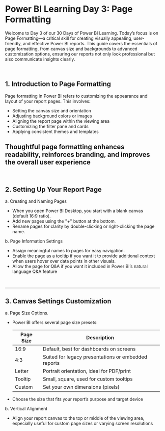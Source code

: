 <h1>Power BI Learning Day 3: Page Formatting</h1>

<P>
  Welcome to Day 3 of our 30 Days of Power BI Learning. Today’s focus is on Page Formatting—a critical skill for creating visually appealing, user-friendly, and effective Power BI reports. This guide covers the essentials of page formatting, from canvas size and backgrounds to advanced customization options, ensuring our reports not only look professional but also communicate insights clearly.
</P>

</br>
<h2>1. Introduction to Page Formatting</h2>
<p>
  Page formatting in Power BI refers to customizing the appearance and layout of your report pages. This involves:

  * Setting the canvas size and orientation
  * Adjusting background colors or images
  * Aligning the report page within the viewing area
  * Customizing the filter pane and cards
  * Applying consistent themes and templates
## Thoughtful page formatting enhances readability, reinforces branding, and improves the overall user experience
</p>
<br>
<h2>2. Setting Up Your Report Page</h2>

  a. Creating and Naming Pages
  * When you open Power BI Desktop, you start with a blank canvas (default 16:9 ratio).
  * Add new pages using the "+" button at the bottom.
  * Rename pages for clarity by double-clicking or right-clicking the page name.

  b. Page Information Settings
  * Assign meaningful names to pages for easy navigation.
  * Enable the page as a tooltip if you want it to provide additional context when users hover over data points in other visuals.
  * Allow the page for Q&A if you want it included in Power BI’s natural language Q&A feature
 <br>
 <hr>
 <h2>3. Canvas Settings Customization</h2>
 
  a. Page Size Options.
   * Power BI offers several page size presets:
     
      | Page Size | Description                                         |
      |-----------|-----------------------------------------------------|
      | 16:9      | Default, best for dashboards on screens             |
      | 4:3       | Suited for legacy presentations or embedded reports |
      | Letter    | Portrait orientation, ideal for PDF/print           |
      | Tooltip   | Small, square, used for custom tooltips             |
      | Custom    | Set your own dimensions (pixels)                    |
   * Choose the size that fits your report’s purpose and target device
     
  b. Vertical Alignment
   * Align your report canvas to the top or middle of the viewing area, especially useful for custom page sizes or varying screen resolutions


